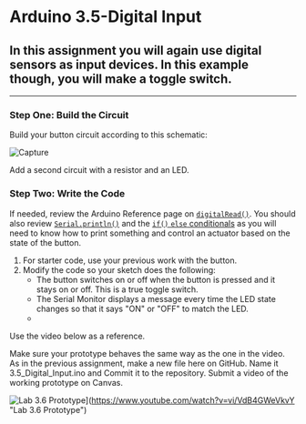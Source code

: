 # Arduino 3.5-Digital Input
## In this assignment you will again use digital sensors as input devices.  In this example though, you will make a toggle switch.

---

### Step One: Build the Circuit

Build your button circuit according to this schematic:

![Capture](https://user-images.githubusercontent.com/22602103/225357434-ab899c14-9027-4bbb-b78a-b80a8234c9cf.PNG)

Add a second circuit with a resistor and an LED.

### Step Two: Write the Code

If needed, review the Arduino Reference page on [`digitalRead()`](https://www.arduino.cc/reference/en/language/functions/digital-io/digitalread/).  You should also review [`Serial.println()`](https://www.arduino.cc/reference/en/language/functions/communication/serial/println/) and the [`if()` `else` conditionals](https://www.arduino.cc/reference/en/language/structure/control-structure/if/) as you will need to know how to print something and control an actuator based on the state of the button.

1. For starter code, use your previous work with the button.
2. Modify the code so your sketch does the following:
    - The button switches on or off when the button is pressed and it stays on or off.  This is a true toggle switch.
    - The Serial Monitor displays a message every time the LED state changes so that it says "ON" or "OFF" to match the LED.
    - 
Use the video below as a reference.

Make sure your prototype behaves the same way as the one in the video. As in the previous assignment, make a new file here on GitHub. Name it 3.5_Digital_Input.ino and Commit it to the repository.  Submit a video of the working prototype on Canvas.


![Lab 3.6 Prototype](http://img.youtube.com/vi/vi/VdB4GWeVkvY/0.jpg)](https://www.youtube.com/watch?v=vi/VdB4GWeVkvY "Lab 3.6 Prototype")
